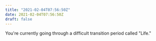 ```yaml
---
title: "2021-02-04T07:56:50Z"
date: 2021-02-04T07:56:50Z
draft: false
---
```


You're currently going through a difficult transition period called "Life."
